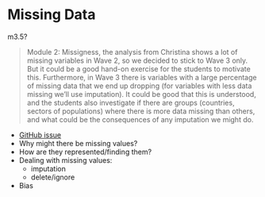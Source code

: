 # Missing Data

m3.5?

> Module 2: Missigness, the analysis from Christina shows a lot of missing variables in Wave 2, so we decided to stick to Wave 3 only. But it could be a good hand-on exercise for the students to motivate this. Furthermore, in Wave 3 there is variables with a large percentage of missing data that we end up dropping (for variables with less data missing we’ll use imputation). It could be good that this is understood, and the students also investigate if there are groups (countries, sectors of populations) where there is more data missing than others, and what could be the consequences of any imputation we might do.

- [GitHub issue]( https://github.com/alan-turing-institute/rds-course/issues/8#issuecomment-889184150)
- Why might there be missing values?
- How are they represented/finding them?
- Dealing with missing values:
    - imputation
    - delete/ignore
- Bias